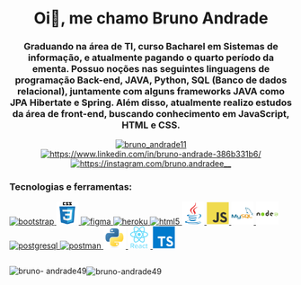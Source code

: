 <h1 align="center">Oi👋, me chamo Bruno Andrade</h1>
<h3 align="center">Graduando na área de TI, curso Bacharel em Sistemas de informação, e atualmente pagando o quarto período da ementa. Possuo noções nas seguintes linguagens de programação Back-end, JAVA, Python, SQL (Banco de dados relacional), juntamente com alguns frameworks JAVA como JPA Hibertate e Spring. Além disso, atualmente realizo estudos da área de front-end, buscando conhecimento em JavaScript, HTML e CSS.</h3>


<p align="center"> 
<a href="https://twitter.com/bruno_andrade11" target="_blank"> 
<img  src="https://raw.githubusercontent.com/rahuldkjain/github-profile-readme-generator/master/src/images/icons/Social/twitter.svg" alt="bruno_andrade11" height="30" width ="30" />
</a>
<a href="https://www.linkedin.com/in/bruno-andrade-386b331b6/" target="_blank"> 
<img  src="https://cdn-icons-png.flaticon.com/512/174/174857.png" alt= "https://www.linkedin.com/in/bruno-andrade-386b331b6/" height="30" width="30" />
</a>
<a href="https://instagram.com/bruno.andradee__" target="_blank">
<img src="https://cdn.icon-icons.com/icons2/1211/PNG/512/1491579602-yumminkysocialmedia36_83067.png" alt="https://instagram.com/bruno.andradee__" height="30" width="30" />
</a>
</p>


<p align="center"> 
<h3 align="left">Tecnologias e ferramentas:</h3>
<p align="left"> <a href="https://getbootstrap.com" target="_blank" rel="noreferrer"> 
<img src="https://raw.githubusercontent.com/devicons/devicon /master/icons/bootstrap/bootstrap-plain-wordmark.svg" alt="bootstrap" width="40" height="40"/> 
</a> 
  
<a href="https://www.w3schools.com /css/" target="_blank" rel="noreferrer"> 
<img src="https://raw.githubusercontent.com/devicons/devicon/master/icons/css3/css3-original-wordmark.svg" alt= "css3" height="40" width="40"/> 
</a> 
  
<a href="https://www.figma.com/" target="_blank" rel="noreferrer"> 
<img src="https://www.vectorlogo.zone/logos/figma/figma-icon.svg" alt="figma" width="40"height="40"/> 
</a> 
  
<a href=" https://heroku.com" target="_blank" rel="noreferrer"> 
<img src="https://www.vectorlogo.zone/logos/heroku/heroku-icon.svg" alt="heroku" height="40" width="40"/> 
</a> 
  
<a href="https://www.w3.org/html/" target="_blank" rel="noreferrer"> 
<img src="https://cdn.icon-icons.com/icons2/2107/PNG/512/file_type_html_icon_130541.png" alt="html5" width="40" height="40"/> 
</a> 
 
<a href="https://www.java.com" target="_blank" rel="noreferrer"> 
<img src="https://raw.githubusercontent.com/devicons/devicon/master/icons/java/java-original.svg" alt="java" height="40" width="40"/> 
</a> 
  
<a href="https://developer.mozilla.org/en-US/docs/Web/JavaScript" target="_blank" rel="noreferrer"> 
<img src="https://raw.githubusercontent.com/devicons/devicon/master/icons/javascript/javascript-original.svg" alt="javascript" width="40" height="40"/> 
</a> 
  
<a href="https://www.mysql.com/" target="_blank" rel="noreferrer"> 
<img src="https://raw.githubusercontent.com/devicons/devicon/master/icons/mysql/mysql-original-wordmark.svg" alt="mysql" width="40" height="40"/> 
</a> 
 
<a href="https:// nodejs.org" target="_blank" rel="noreferrer"> 
<img src="https://raw.githubusercontent.com/devicons/devicon/master/icons/nodejs/nodejs-original-wordmark.svg" alt= "nodejs" width="40" height="40"/> 
</a> 
  
<a href="https://www.postgresql.org" target="_blank" rel="noreferrer"> 
<img src="https://cdn.icon-icons.com/icons2/2667/PNG/512/folder_postgres_icon_161286.png" alt="postgresql" width="40" height="40"/> 
</a> 
  
<a href="https://postman.com" target="_blank" rel="noreferrer"> 
<img src="https://cdn.icon-icons.com/icons2/3053/PNG/512/postman_alt_macos_bigsur_icon_189814.png" alt="postman" width="40" height="40"/> 
</a> 
  
<a href="https://www.python.org" target="_blank" rel="noreferrer"> 
<img src="https://raw.githubusercontent.com/devicons/devicon/master/icons/python/python-original.svg" alt="python" width="40" height="40"/> 
</a > 
  
<a href="https://reactjs.org/" target="_blank" rel="noreferrer"> 
<img src="https://raw.githubusercontent.com/devicons/devicon/master/icons/react/react-original-wordmark.svg" alt="react" width="40" height="40"/> 
</a> 
  
<a href="https://www.typescriptlang.org/" target="_blank" rel="noreferrer"> 
<img src="https://raw.githubusercontent.com/devicons/devicon/master/icons/typescript/typescript-original.svg" alt ="typescript" width="40" height="40"/> 
</a> 

  
<p href="com/devicons/devicon/master/icons/typescript/typescript-original.svg" alt="typescript" width="40" height="40"/> 
</a> 
<p href="com/devicons/devicon/master/icons/typescript/typescript-original.svg" alt="typescript" width="40" height="40"/> 
</a> 
</p>
</p>

<nav style="display:flex">
<p><img align="left" src="https://github-readme-stats.vercel.app/api/top-langs?username=bruno-andrade49&show_icons=true&locale=en&layout=compact" alt="bruno- andrade49" />
</p>
<p> <img align="center" src="https://github-readme-stats.vercel.app/api?username=bruno-andrade49&show_icons=true&locale=en" alt ="bruno-andrade49" /></p>
</nav>
